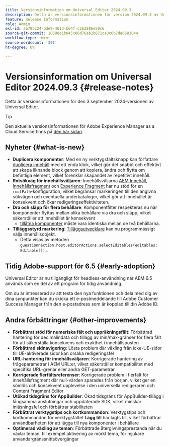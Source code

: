 ```yaml
---
title: Versionsinformation om Universal Editor 2024.09.3
description: Detta är versionsinformationen för version 2024.09.3 av Universal Editor.
feature: Release Information
role: Admin
exl-id: ab78b224-bde9-461d-b64f-c262886e50c6
source-git-commit: 10580c1b045c86d76ab2b871ca3c0b7de6683044
workflow-type: tm+mt
source-wordcount: '391'
ht-degree: 0%

---
```


# Versionsinformation om Universal Editor 2024.09.3 {#release-notes}

Detta är versionsinformationen för den 3 september 2024-versionen av Universal Editor.

>[!TIP]
>
>Den aktuella versionsinformationen för Adobe Experience Manager as a Cloud Service finns på [den här sidan](/help/release-notes/release-notes-cloud/release-notes-current.md).

## Nyheter {#what-is-new}

* **Duplicera komponenter**: Med en ny verktygsfältsknapp kan författare [duplicera innehåll](/help/sites-cloud/authoring/universal-editor/authoring.md#duplicating-components) med ett enda klick, vilket gör det snabbt och effektivt att skapa liknande block genom att kopiera, ändra och flytta om befintliga element, vilket förenklar skapandet av repetitivt innehåll.
* **Rotsökväg för innehållsväljaren**: Innehållsväljarna [AEM Innehåll](/help/implementing/universal-editor/field-types.md#aem-content), [Innehållsfragment](/help/implementing/universal-editor/field-types.md#content-fragment) och [Experience Fragment](/help/implementing/universal-editor/field-types.md#experience-fragment) har nu stöd för en `rootPath`-konfiguration, vilket begränsar markeringen till den angivna sökvägen och eventuella underkataloger, vilket gör att innehållet är konsekvent och ökar redigeringseffektiviteten.
* **Dra och släpp för flera behållare**: Komponentfilter respekteras nu när komponenter flyttas mellan olika behållare via dra och släpp, vilket säkerställer att innehållet är konsekvent
   * [tillåtna komponenter](/help/implementing/universal-editor/filtering.md) måste vara identiska mellan de två behållarna.
* **Tilläggsstyrd markering**: [Tilläggsutvecklare](/help/implementing/universal-editor/customizing.md#extending) kan nu programmässigt välja innehållsobjekt.
   * Detta visas av metoden `guestConnection.host.editorActions.selectEditables(editables: Editable[]);`.

## Tidig Adobe-support för 6.5 {#early-adoption}

Universal Editor är nu tillgängligt för headless-användning när AEM 6.5 används som en del av ett program för tidig användning.

Om du är intresserad av att testa den nya funktionen och dela med dig av dina synpunkter kan du skicka ett e-postmeddelande till Adobe Customer Success Manager från den e-postadress som är kopplad till din Adobe ID.

## Andra förbättringar {#other-improvements}

* **Förbättrat stöd för numeriska fält och uppräkningsfält**: Förbättrad hantering för decimalindata och tillägg av min/max-gränser för flera fält för att säkerställa konsekvens och exakthet i innehållsposten
* **Förbättrad sidnavigering**: Lösta problem där växling från icke-UE-sidor till UE-aktiverade sidor kan orsaka redigeringsfel
* **URL-hantering för innehållsväljaren**: Korrigerade hantering av frågeparametrar i AEM URL:er, vilket säkerställer kompatibilitet med specifika URL-grenar eller andra GET-parametrar
* **Korrigerade flerfältsreferenser**: Korrigerade problem i flerfält för innehållsfragment där null-värden sparades från början, vilket ger en sömlös och konsekvent upplevelse i den universella redigeraren och Content Fragment Editor
* **Utökad tidsgräns för AppBuilder**: Ökad tidsgräns för AppBuilder-tillägg i långsamma anslutningar och uppdaterade SDK, vilket minskar inläsningsfel och förbättrar stabiliteten
* **Förbättrat verktygstips och kortkommandon**: Verktygstips och kortkommandon för verktygsfältet **Lägg till** har lagts till, vilket förbättrar användbarheten för att lägga till nya komponenter i behållare
* **Optimerad växling av teman**: Förbättrade återgivningsprestanda när du växlar teman, till exempel aktivering av mörkt tema, för mjukare användargränssnittsövergångar
